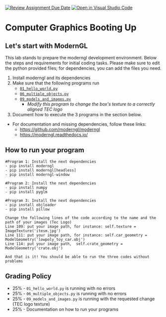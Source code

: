 [![Review Assignment Due Date](https://classroom.github.com/assets/deadline-readme-button-22041afd0340ce965d47ae6ef1cefeee28c7c493a6346c4f15d667ab976d596c.svg)](https://classroom.github.com/a/swKMSSMl)
[![Open in Visual Studio Code](https://classroom.github.com/assets/open-in-vscode-2e0aaae1b6195c2367325f4f02e2d04e9abb55f0b24a779b69b11b9e10269abc.svg)](https://classroom.github.com/online_ide?assignment_repo_id=16850888&assignment_repo_type=AssignmentRepo)
# Computer Graphics Booting Up

## Let's start with ModernGL

This lab stands to prepare the moderngl development environment. Below the steps and requirements for initial coding tasks. Please make sure to edit the python provided files; for dependencies, you can add the files you need.

1. Install moderngl and its dependencies
2. Make sure that the following programs run
    - [`01_hello_world.py`](./01_hello_world.py)
    - [`06_multiple_objects.py`](./06_multiple_objects.py)
    - [`09_models_and_images.py`](./09_models_and_images.py)
        - _Modify this program to change the box's texture to a correctly aligned TEC logo_
3. Document how to execute the 3 programs in the section below.

* For documentation and missing dependencies, follow these links:
    - https://github.com/moderngl/moderngl
    - https://moderngl.readthedocs.io/

## How to run your program

```
#Program 1: Install the next dependencies
- pip install moderngl 
- pip install moderngl[headless]
- pip install moderngl-window

#Program 2: Install the next dependencies
- pip install numpy
- pip install pyglm

#Program 3: Install the next dependencies
- pip install objloader
- pip install pillow

Change the following lines of the code according to the name and the path of your images (Tec Logo)
Line 109: put your image path, for instance: self.texture = ImageTexture('itesm.jpg')
Line 111: put your image path, for instance: self.car_geometry = ModelGeometry('lowpoly_toy_car.obj')
Line 114: put your image path,  self.crate_geometry = ModelGeometry('crate.obj')

And that is it! You should be able to run the three codes without problems
```

## Grading Policy

- 25% - `01_hello_world.py` is running with no errors
- 25% - `06_multiple_objects.py` is running with no errors
- 25% - `09_models_and_images.py` is running with the requested change (TEC logo texture)
- 25% - Documentation on how to run your programs
